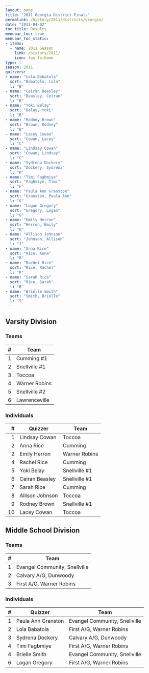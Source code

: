 ```yaml
---
layout: page
title: "2011 Georgia District Finals"
permalink: /history/2011/districts/georgia/
date: "2011-04-02"
toc_title: Results
menubar_toc: true
menubar_toc_static:
- items:
  - name: 2011 Season
    link: /history/2011/
    icon: fas fa-home
type: t
season: 2011
quizzers:
- name: "Lola Babatola"
  sort: "Babatola, Lola"
  l: "B"
- name: "Ceiran Beasley"
  sort: "Beasley, Ceiran"
  l: "B"
- name: "Yoki Belay"
  sort: "Belay, Yoki"
  l: "B"
- name: "Rodney Brown"
  sort: "Brown, Rodney"
  l: "B"
- name: "Lacey Cowan"
  sort: "Cowan, Lacey"
  l: "C"
- name: "Lindsay Cowan"
  sort: "Cowan, Lindsay"
  l: "C"
- name: "Sydrena Dockery"
  sort: "Dockery, Sydrena"
  l: "D"
- name: "Timi Fagbmiye"
  sort: "Fagbmiye, Timi"
  l: "F"
- name: "Paula Ann Granston"
  sort: "Granston, Paula Ann"
  l: "G"
- name: "Logan Gregory"
  sort: "Gregory, Logan"
  l: "G"
- name: "Emily Herron"
  sort: "Herron, Emily"
  l: "H"
- name: "Allison Johnson"
  sort: "Johnson, Allison"
  l: "J"
- name: "Anna Rice"
  sort: "Rice, Anna"
  l: "R"
- name: "Rachel Rice"
  sort: "Rice, Rachel"
  l: "R"
- name: "Sarah Rice"
  sort: "Rice, Sarah"
  l: "R"
- name: "Brielle Smith"
  sort: "Smith, Brielle"
  l: "S"
---
```


## Varsity Division

### Teams

|    # | Team          |
| ---: | ------------- |
|    1 | Cumming #1    |
|    2 | Snellville #1 |
|    3 | Toccoa        |
|    4 | Warner Robins |
|    5 | Snellville #2 |
|    6 | Lawrenceville |

### Individuals

|    # | Quizzer         | Team          |
| ---: | --------------- | ------------- |
|    1 | Lindsay Cowan   | Toccoa        |
|    2 | Anna Rice       | Cumming       |
|    2 | Emily Herron    | Warner Robins |
|    4 | Rachel Rice     | Cumming       |
|    5 | Yoki Belay      | Snellville #1 |
|    6 | Ceiran Beasley  | Snellville #1 |
|    7 | Sarah Rice      | Cumming       |
|    8 | Allison Johnson | Toccoa        |
|    9 | Rodney Brown    | Snellville #1 |
|   10 | Lacey Cowan     | Toccoa        |

## Middle School Division

### Teams

|    # | Team                          |
| ---: | ----------------------------- |
|    1 | Evangel Community, Snellville |
|    2 | Calvary A/G, Dunwoody         |
|    3 | First A/G, Warner Robins      |

### Individuals

|    # | Quizzer            | Team                          |
| ---: | ------------------ | ----------------------------- |
|    1 | Paula Ann Granston | Evangel Community, Snellville |
|    2 | Lola Babatola      | First A/G, Warner Robins      |
|    3 | Sydrena Dockery    | Calvary A/G, Dunwoody         |
|    4 | Timi Fagbmiye      | First A/G, Warner Robins      |
|    4 | Brielle Smith      | Evangel Community, Snellville |
|    6 | Logan Gregory      | First A/G, Warner Robins      |